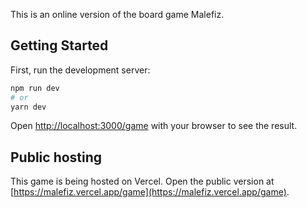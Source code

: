 This is an online version of the board game Malefiz.

## Getting Started

First, run the development server:

```bash
npm run dev
# or
yarn dev
```

Open [http://localhost:3000/game](http://localhost:3000/game) with your browser to see the result.

## Public hosting

This game is being hosted on Vercel. Open the public version at [https://malefiz.vercel.app/game](https://malefiz.vercel.app/game).
